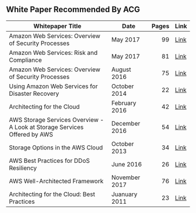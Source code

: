## White Paper Recommended By ACG

| Whitepaper Title | Date | Pages | Link |
| --- | --- | ---: | --- |
| Amazon Web Services: Overview of Security Processes | May 2017 | 99 | [Link](https://d1.awsstatic.com/whitepapers/Security/AWS_Security_Whitepaper.pdf) |
| Amazon Web Services: Risk and Compliance | May 2017 | 81 | [Link](https://d0.awsstatic.com/whitepapers/compliance/AWS_Risk_and_Compliance_Whitepaper.pdf) |
| Amazon Web Services: Overview of Security Processes | August 2016 | 75 | [Link](https://d0.awsstatic.com/whitepapers/aws-security-whitepaper.pdf) |
| Using Amazon Web Services for Disaster Recovery | October 2014 | 22 | [Link](http://d36cz9buwru1tt.cloudfront.net/AWS_Disaster_Recovery.pdf) |
| Architecting for the Cloud | February 2016 | 42 | [Link](https://d0.awsstatic.com/whitepapers/AWS_Cloud_Best_Practices.pdf) |
| AWS Storage Services Overview - A Look at Storage Services Offered by AWS | December 2016 | 54 | [Link](https://d0.awsstatic.com/whitepapers/Storage/AWS%20Storage%20Services%20Whitepaper-v9.pdf) |
| Storage Options in the AWS Cloud | October 2013 | 34 | [Link](https://d0.awsstatic.com/whitepapers/Storage/aws-storage-options.pdf) |
| AWS Best Practices for DDoS Resiliency | June 2016 | 26 | [Link](https://d0.awsstatic.com/whitepapers/Security/DDoS_White_Paper.pdf) |
| AWS Well-Architected Framework | November 2017 | 76 | [Link](https://d0.awsstatic.com/whitepapers/architecture/AWS_Well-Architected_Framework.pdf) |
| Architecting for the Cloud: Best Practices | Juanuary 2011 | 23 | [Link](https://media.amazonwebservices.com/AWS_Cloud_Best_Practices.pdf) |